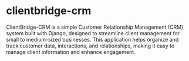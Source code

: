 # clientbridge-crm
ClientBridge-CRM is a simple Customer Relationship Management (CRM) system built with Django, designed to streamline client management for small to medium-sized businesses. This application helps organize and track customer data, interactions, and relationships, making it easy to manage client information and enhance engagement.

